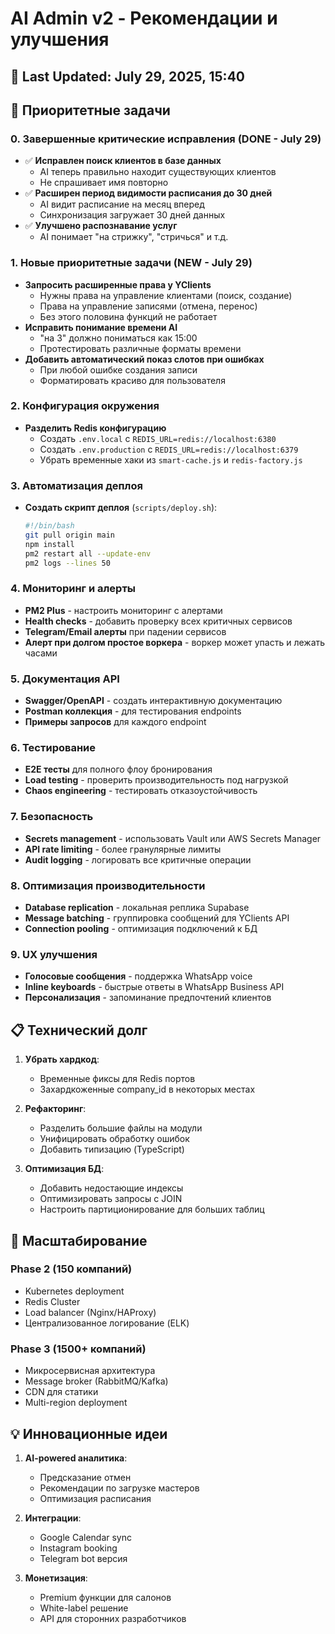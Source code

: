 # AI Admin v2 - Рекомендации и улучшения

## 📅 Last Updated: July 29, 2025, 15:40

## 🎯 Приоритетные задачи

### 0. Завершенные критические исправления (DONE - July 29)
- ✅ **Исправлен поиск клиентов в базе данных**
  - AI теперь правильно находит существующих клиентов
  - Не спрашивает имя повторно
- ✅ **Расширен период видимости расписания до 30 дней**
  - AI видит расписание на месяц вперед
  - Синхронизация загружает 30 дней данных
- ✅ **Улучшено распознавание услуг**
  - AI понимает "на стрижку", "стричься" и т.д.

### 1. Новые приоритетные задачи (NEW - July 29)
- **Запросить расширенные права у YClients**
  - Нужны права на управление клиентами (поиск, создание)
  - Права на управление записями (отмена, перенос)
  - Без этого половина функций не работает
- **Исправить понимание времени AI**
  - "на 3" должно пониматься как 15:00
  - Протестировать различные форматы времени
- **Добавить автоматический показ слотов при ошибках**
  - При любой ошибке создания записи
  - Форматировать красиво для пользователя

### 2. Конфигурация окружения
- **Разделить Redis конфигурацию**
  - Создать `.env.local` с `REDIS_URL=redis://localhost:6380`
  - Создать `.env.production` с `REDIS_URL=redis://localhost:6379`
  - Убрать временные хаки из `smart-cache.js` и `redis-factory.js`

### 3. Автоматизация деплоя
- **Создать скрипт деплоя** (`scripts/deploy.sh`):
  ```bash
  #!/bin/bash
  git pull origin main
  npm install
  pm2 restart all --update-env
  pm2 logs --lines 50
  ```

### 4. Мониторинг и алерты
- **PM2 Plus** - настроить мониторинг с алертами
- **Health checks** - добавить проверку всех критичных сервисов
- **Telegram/Email алерты** при падении сервисов
- **Алерт при долгом простое воркера** - воркер может упасть и лежать часами

### 5. Документация API
- **Swagger/OpenAPI** - создать интерактивную документацию
- **Postman коллекция** - для тестирования endpoints
- **Примеры запросов** для каждого endpoint

### 6. Тестирование
- **E2E тесты** для полного флоу бронирования
- **Load testing** - проверить производительность под нагрузкой
- **Chaos engineering** - тестировать отказоустойчивость

### 7. Безопасность
- **Secrets management** - использовать Vault или AWS Secrets Manager
- **API rate limiting** - более гранулярные лимиты
- **Audit logging** - логировать все критичные операции

### 8. Оптимизация производительности
- **Database replication** - локальная реплика Supabase
- **Message batching** - группировка сообщений для YClients API
- **Connection pooling** - оптимизация подключений к БД

### 9. UX улучшения
- **Голосовые сообщения** - поддержка WhatsApp voice
- **Inline keyboards** - быстрые ответы в WhatsApp Business API
- **Персонализация** - запоминание предпочтений клиентов

## 📋 Технический долг

1. **Убрать хардкод**:
   - Временные фиксы для Redis портов
   - Захардкоженные company_id в некоторых местах
   
2. **Рефакторинг**:
   - Разделить большие файлы на модули
   - Унифицировать обработку ошибок
   - Добавить типизацию (TypeScript)

3. **Оптимизация БД**:
   - Добавить недостающие индексы
   - Оптимизировать запросы с JOIN
   - Настроить партиционирование для больших таблиц

## 🚀 Масштабирование

### Phase 2 (150 компаний)
- Kubernetes deployment
- Redis Cluster
- Load balancer (Nginx/HAProxy)
- Централизованное логирование (ELK)

### Phase 3 (1500+ компаний)
- Микросервисная архитектура
- Message broker (RabbitMQ/Kafka)
- CDN для статики
- Multi-region deployment

## 💡 Инновационные идеи

1. **AI-powered аналитика**:
   - Предсказание отмен
   - Рекомендации по загрузке мастеров
   - Оптимизация расписания

2. **Интеграции**:
   - Google Calendar sync
   - Instagram booking
   - Telegram bot версия

3. **Монетизация**:
   - Premium функции для салонов
   - White-label решение
   - API для сторонних разработчиков